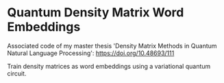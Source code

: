 # Quantum Density Matrix Word Embeddings
Associated code of my master thesis 'Density Matrix Methods in Quantum Natural Language Processing': https://doi.org/10.48693/111

Train density matrices as word embeddings using a variational quantum circuit.



